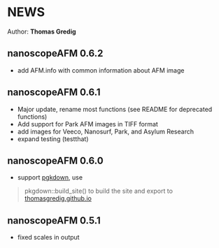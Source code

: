 # NEWS

Author: **Thomas Gredig**


## nanoscopeAFM 0.6.2

* add AFM.info with common information about AFM image


## nanoscopeAFM 0.6.1

* Major update, rename most functions (see README for deprecated functions)
* Add support for Park AFM images in TIFF format
* add images for Veeco, Nanosurf, Park, and Asylum Research
* expand testing (testthat)


## nanoscopeAFM 0.6.0

* support [pgkdown](https://pkgdown.r-lib.org/), use
> pkgdown::build_site()
to build the site and export to [thomasgredig.github.io](https://thomasgredig.github.io)


## nanoscopeAFM 0.5.1

* fixed scales in output
